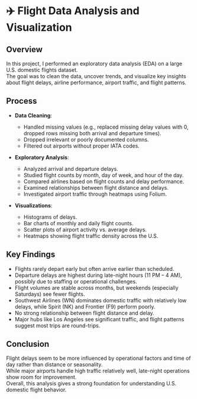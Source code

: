 # ✈️ Flight Data Analysis and Visualization

## Overview
In this project, I performed an exploratory data analysis (EDA) on a large U.S. domestic flights dataset.  
The goal was to clean the data, uncover trends, and visualize key insights about flight delays, airline performance, airport traffic, and flight patterns.

## Process
- **Data Cleaning**:
  - Handled missing values (e.g., replaced missing delay values with 0, dropped rows missing both arrival and departure times).
  - Dropped irrelevant or poorly documented columns.
  - Filtered out airports without proper IATA codes.

- **Exploratory Analysis**:
  - Analyzed arrival and departure delays.
  - Studied flight counts by month, day of week, and hour of the day.
  - Compared airlines based on flight counts and delay performance.
  - Examined relationships between flight distance and delays.
  - Investigated airport traffic through heatmaps using Folium.

- **Visualizations**:
  - Histograms of delays.
  - Bar charts of monthly and daily flight counts.
  - Scatter plots of airport activity vs. average delays.
  - Heatmaps showing flight traffic density across the U.S.

## Key Findings
- Flights rarely depart early but often arrive earlier than scheduled.
- Departure delays are highest during late-night hours (11 PM – 4 AM), possibly due to staffing or operational challenges.
- Flight volumes are stable across months, but weekends (especially Saturdays) see fewer flights.
- Southwest Airlines (WN) dominates domestic traffic with relatively low delays, while Spirit (NK) and Frontier (F9) perform poorly.
- No strong relationship between flight distance and delay.
- Major hubs like Los Angeles see significant traffic, and flight patterns suggest most trips are round-trips.

## Conclusion
Flight delays seem to be more influenced by operational factors and time of day rather than distance or seasonality.  
While major airports handle high traffic relatively well, late-night operations show room for improvement.  
Overall, this analysis gives a strong foundation for understanding U.S. domestic flight behavior.
